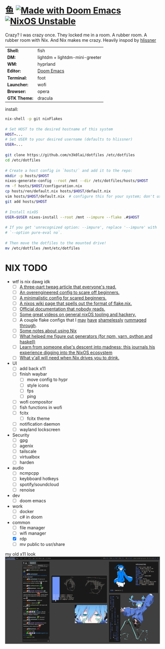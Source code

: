 # 鱼 [![Made with Doom Emacs](https://img.shields.io/badge/Made_with-Doom_Emacs-blueviolet.svg?style=flat-square&logo=GNU%20Emacs&logoColor=white)](https://github.com/hlissner/doom-emacs) [![NixOS Unstable](https://img.shields.io/badge/NixOS-unstable-blue.svg?style=flat-square&logo=NixOS&logoColor=white)](https://nixos.org)

Crazy? I was crazy once. They locked me in a room. A rubber room. A rubber room with Nix. And Nix makes me crazy. Heavily inspod by [hlissner](https://github.com/hlissner/dotfiles/tree/master)

|                |                                 |
|----------------|---------------------------------|
| **Shell:**     | fish                            |
| **DM:**        | lightdm + lightdm-mini-greeter  |
| **WM:**        | hyprland                        |
| **Editor:**    | [Doom Emacs][doom-emacs]        |
| **Terminal:**  | foot                            |
| **Launcher:**  | wofi                            |
| **Browser:**   | opera                           |
| **GTK Theme:** | dracula                         |

install:
   ```sh
   nix-shell -p git nixFlakes

   # Set HOST to the desired hostname of this system
   HOST=...
   # Set USER to your desired username (defaults to hlissner)
   USER=...

   git clone https://github.com/n3k0lai/dotfiles /etc/dotfiles
   cd /etc/dotfiles
   
   # Create a host config in `hosts/` and add it to the repo:
   mkdir -p hosts/$HOST
   nixos-generate-config --root /mnt --dir /etc/dotfiles/hosts/$HOST
   rm -f hosts/$HOST/configuration.nix
   cp hosts/ren/default.nix hosts/$HOST/default.nix
   vim hosts/$HOST/default.nix  # configure this for your system; don't use it verbatim!
   git add hosts/$HOST
   
   # Install nixOS
   USER=$USER nixos-install --root /mnt --impure --flake .#$HOST
   
   # If you get 'unrecognized option: --impure', replace '--impure' with 
   # `--option pure-eval no`.

   # Then move the dotfiles to the mounted drive!
   mv /etc/dotfiles /mnt/etc/dotfiles
   ```

# NIX TODO
* wtf is nix dawg idk
  - [ ] [A three-part tweag article that everyone's read.](https://www.tweag.io/blog/2020-05-25-flakes/)
  - [ ] [An overengineered config to scare off beginners.](https://github.com/divnix/devos)
  - [ ] [A minimalistic config for scared beginners.](https://github.com/colemickens/nixos-flake-example)
  - [ ] [A nixos wiki page that spells out the format of flake.nix.](https://nixos.wiki/wiki/Flakes)
  - [ ] [Official documentation that nobody reads.](https://nixos.org/learn.html)
  - [ ] [Some great videos on general nixOS tooling and hackery.](https://www.youtube.com/channel/UC-cY3DcYladGdFQWIKL90SQ)
  - [ ] A couple flake configs that I 
    [may](https://github.com/LEXUGE/nixos) 
    [have](https://github.com/bqv/nixrc)
    [shamelessly](https://git.sr.ht/~dunklecat/nixos-config/tree)
    [rummaged](https://github.com/utdemir/dotfiles)
    [through](https://github.com/purcell/dotfiles).
   - [ ] [Some notes about using Nix](https://github.com/justinwoo/nix-shorts)
  - [ ] [What helped me figure out generators (for npm, yarn, python and haskell)](https://myme.no/posts/2020-01-26-nixos-for-development.html)
  - [ ] [Learn from someone else's descent into madness; this journals his
    experience digging into the NixOS
    ecosystem](https://www.ianthehenry.com/posts/how-to-learn-nix/introduction/)
  - [ ] [What y'all will need when Nix drives you to drink.](https://www.youtube.com/watch?v=Eni9PPPPBpg)
* UI
  - [ ] add back x11
  - [ ] finish waybar
    - [ ] move config to hypr
    - [ ] style icons
    - [ ] fps
    - [ ] ping
  - [ ] wofi compositor
  - [ ] fish functions in wofi
  - [ ] fcitx
    - [ ] fcitx theme
  - [ ] notification daemon
  - [ ] wayland lockscreen
* Security
  - [ ] gpg
  - [ ] agenix
  - [ ] tailscale
  - [ ] virtualbox
  - [ ] harden 
* audio
  - [ ] ncmpcpp
  - [ ] keybboard hotkeys
  - [ ] spotify/soundcloud
  - [ ] renoise
* dev
  - [ ] doom emacs
* work
  - [ ] docker 
  - [ ] c# in doom
* common
  - [ ] file manager
  - [ ] wifi manager
  - [x] rdp
  - [ ] mv public to usr/share

my old x11 look
![old desktop](assets/scrots/2023-x11.png)

[doom-emacs]: https://github.com/hlissner/doom-emacs
[nixos]: https://releases.nixos.org/?prefix=nixos/unstable/